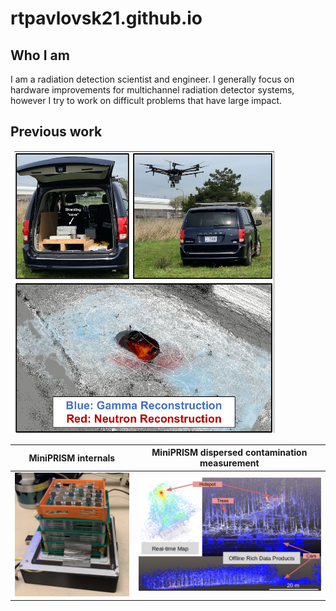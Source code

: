 # rtpavlovsk21.github.io
## Who I am
I am a radiation detection scientist and engineer. I generally focus on hardware improvements for multichannel radiation detector systems, however I try to work on difficult problems that have large impact.

## Previous work
![NGLAMPv1](images/nglamp_pdf.png)

MiniPRISM internals		| MiniPRISM dispersed contamination measurement
:-----------------:|:--------------------------------------------:
![MiniPRISMv1](images/minip.png)|![MiniPRISMv1 Fukushima](images/minip_fuku.png)